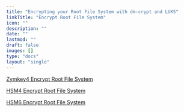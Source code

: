 ```yaml
---
title: "Encrypting your Root File System with dm-crypt and LUKS"
linkTitle: "Encrypt Root File System"
icon: ""
description: ""
date: ""
lastmod: ""
draft: false
images: []
type: "docs"
layout: "single"
---
```


<p><a href="https://docs.zymbit.com/tutorials/encrypt-rfs/zymkey4">Zymkey4 Encrypt Root File System</a><p>
<p><a href="https://docs.zymbit.com/tutorials/encrypt-rfs/hsm4">HSM4 Encrypt Root File System</a></p>
<p><a href="https://docs.zymbit.com/tutorials/encrypt-rfs/hsm6">HSM6 Encrypt Root File System</a></p>
